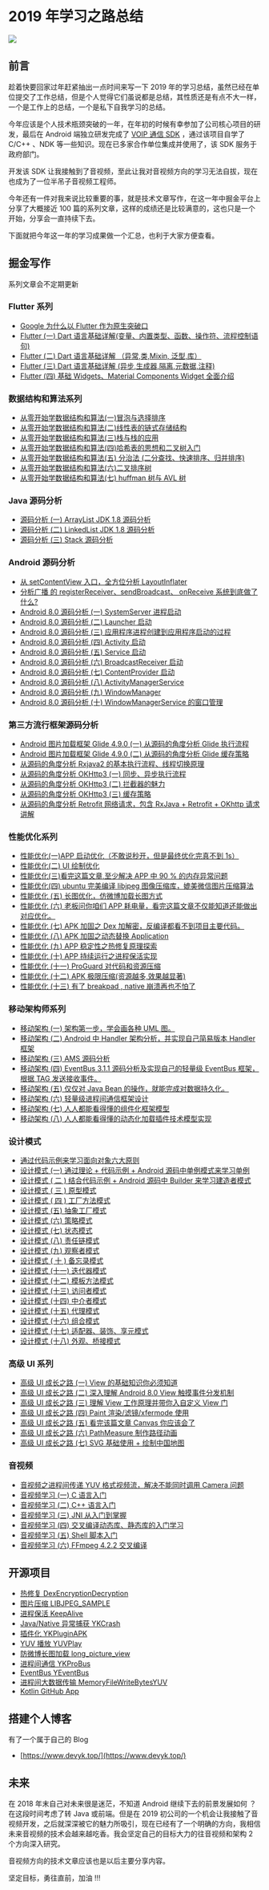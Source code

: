 # 2019 年学习之路总结

![](https://devyk.oss-cn-qingdao.aliyuncs.com/blog/20200120235722.png)

## 前言

趁着快要回家过年赶紧抽出一点时间来写一下 2019 年的学习总结，虽然已经在单位提交了工作总结，但是个人觉得它们虽说都是总结，其性质还是有点不大一样，一个是工作上的总结，一个是私下自我学习的总结。

今年应该是个人技术瓶颈突破的一年，在年初的时候有幸参加了公司核心项目的研发，最后在 Android 端独立研发完成了 [VOIP 通信 SDK](https://github.com/yangkun19921001/T01_AV_SDKDEMO) ，通过该项目自学了 C/C++ 、NDK 等一些知识。现在已多家合作单位集成并使用了，该 SDK 服务于政府部门。

开发该 SDK 让我接触到了音视频，至此让我对音视频方向的学习无法自拔，现在也成为了一位半吊子音视频工程师。

今年还有一件对我来说比较重要的事，就是技术文章写作，在这一年中掘金平台上分享了大概接近 100 篇的系列文章，这样的成绩还是比较满意的，这也只是一个开始，分享会一直持续下去。

下面就把今年这一年的学习成果做一个汇总，也利于大家方便查看。

## 掘金写作

系列文章会不定期更新

### Flutter 系列

* [Google 为什么以 Flutter 作为原生突破口](https://juejin.im/post/5c91f0f25188256b7463868e)
* [Flutter \(一\) Dart 语言基础详解\(变量、内置类型、函数、操作符、流程控制语句\)](https://juejin.im/post/5c91ed15518825573578c31f)
* [Flutter \(二\) Dart 语言基础详解 （异常,类,Mixin, 泛型,库）](https://juejin.im/post/5c939b275188252d863cc797)
* [Flutter \(三\) Dart 语言基础详解 \(异步,生成器,隔离,元数据,注释\)](https://juejin.im/post/5c962b356fb9a0710e47e361)
* [Flutter \(四\) 基础 Widgets、Material Components Widget 全面介绍](https://juejin.im/post/5cbedc816fb9a03202221a37)

### 数据结构和算法系列

* [从零开始学数据结构和算法\(一\)冒泡与选择排序](https://juejin.im/post/5c9442cb5188252da9013153)
* [从零开始学数据结构和算法\(二\)线性表的链式存储结构](https://juejin.im/post/5c9449dd5188252da22508e3)
* [从零开始学数据结构和算法\(三\)栈与栈的应用](https://juejin.im/post/5c9453965188252db02e4be6)
* [从零开始学数据结构和算法\(四\)哈希表的思想和二叉树入门](https://juejin.im/post/5c9456f25188252d971438a9)
* [从零开始学数据结构和算法\(五\) 分治法 \(二分查找、快速排序、归并排序\)](https://juejin.im/post/5c945c245188252d863cc969)
* [从零开始学数据结构和算法\(六\)二叉排序树](https://juejin.im/post/5c9460e25188252d971438c4)
* [从零开始学数据结构和算法\(七\) huffman 树与 AVL 树](https://juejin.im/post/5c9464515188252d7e34df85)

### Java 源码分析

* [源码分析 \(一\) ArrayList JDK 1.8 源码分析](https://juejin.im/post/5c94695c5188252daa18f487)
* [源码分析 \(二\) LinkedList JDK 1.8 源码分析](https://juejin.im/post/5c946b555188252d7941fef2)
* [源码分析 \(三\) Stack 源码分析](https://juejin.im/post/5c946d525188252d5f0fd9ee)

### Android 源码分析

* [从 setContentView 入口，全方位分析 LayoutInflater](https://juejin.im/post/5d6a7f2be51d4561e43a6ce8)
* [分析广播 的 registerReceiver、sendBroadcast、 onReceive 系统到底做了什么?](https://juejin.im/post/5d752aad518825346e5f2b31)
* [Android 8.0 源码分析 \(一\) SystemServer 进程启动](https://juejin.im/post/5db3f95ee51d4529e83947f9)
* [Android 8.0 源码分析 \(二\) Launcher 启动](https://juejin.im/post/5db5565cf265da4d0f14053c)
* [Android 8.0 源码分析 \(三\) 应用程序进程创建到应用程序启动的过程](https://juejin.im/post/5db599bc6fb9a0203b234b08)
* [Android 8.0 源码分析 \(四\) Activity 启动](https://juejin.im/post/5db85da4e51d4529f73e27fb)
* [Android 8.0 源码分析 \(五\) Service 启动](https://juejin.im/post/5dbb0507f265da4cf406f735)
* [Android 8.0 源码分析 \(六\) BroadcastReceiver 启动](https://juejin.im/post/5dbd5144e51d456eec1830af)
* [Android 8.0 源码分析 \(七\) ContentProvider 启动](https://juejin.im/post/5dbe8e6ce51d456f0006634a)
* [Android 8.0 源码分析 \(八\) ActivityManagerService](https://juejin.im/post/5dc4339c5188254e7a15585c)
* [Android 8.0 源码分析 \(九\) WindowManager](https://juejin.im/post/5dc7d729f265da4cf85d7feb)
* [Android 8.0 源码分析 \(十\) WindowManagerService 的窗口管理](https://juejin.im/post/5dcab476f265da4d0a68e3ab)

### 第三方流行框架源码分析

* [Android 图片加载框架 Glide 4.9.0 \(一\) 从源码的角度分析 Glide 执行流程](https://juejin.im/post/5d89e9c051882509662c5620)
* [Android 图片加载框架 Glide 4.9.0 \(二\) 从源码的角度分析 Glide 缓存策略](https://juejin.im/post/5d8c83836fb9a04dec52f19d)
* [从源码的角度分析 Rxjava2 的基本执行流程、线程切换原理](https://juejin.im/post/5d9b489251882560e87e620e)
* [从源码的角度分析 OKHttp3 \(一\) 同步、异步执行流程](https://juejin.im/post/5d9ef57c51882514316fe33a)
* [从源码的角度分析 OKHttp3 \(二\) 拦截器的魅力](https://juejin.im/post/5da306965188252ba420a15d)
* [从源码的角度分析 OKHttp3 \(三\) 缓存策略](https://juejin.im/post/5da5dcd551882544432558f8)
* [从源码的角度分析 Retrofit 网络请求，包含 RxJava + Retrofit + OKhttp 请求讲解](https://juejin.im/post/5da802d051882508866e9463)

### 性能优化系列

* [性能优化\(一\)APP 启动优化（不敢说秒开，但是最终优化完真不到 1s）](https://juejin.im/post/5cc19374e51d456e781f2036)
* [性能优化\(二\) UI 绘制优化](https://juejin.im/post/5cc2dfc7e51d456e845b4260)
* [性能优化\(三\)看完这篇文章,至少解决 APP 中 90 % 的内存异常问题](https://juejin.im/post/5cd82a3ee51d456e781f20ce)
* [性能优化\(四\) ubuntu 完美编译 libjpeg 图像压缩库，媲美微信图片压缩算法](https://juejin.im/post/5ce15d0ce51d45106e5e6dac)
* [性能优化 \(五\) 长图优化，仿微博加载长图方式](https://juejin.im/post/5ce96da06fb9a07ee4633f50)
* [性能优化 \(六\) 老板问你咱们 APP 耗电量，看完这篇文章不仅能知道还能做出对应优化。](https://juejin.im/post/5ce9088f6fb9a07ee4633ef3)
* [性能优化 \(七\) APK 加固之 Dex 加解密，反编译都看不到项目主要代码。](https://juejin.im/post/5cf3ee295188256aa76bb1e1)
* [性能优化 \(八\) APK 加固之动态替换 Application](https://juejin.im/post/5cf69d30f265da1b897abd53)
* [性能优化 \(九\) APP 稳定性之热修复原理探索](https://juejin.im/post/5cfce989f265da1b6c5f6991)
* [性能优化 \(十\) APP 持续运行之进程保活实现](https://juejin.im/post/5cffe4d4f265da1b695d55d4)
* [性能优化 \(十一\) ProGuard 对代码和资源压缩](https://juejin.im/post/5d05dab06fb9a07ea9446e21)
* [性能优化 \(十二\) APK 极限压缩\(资源越多,效果越显著\)](https://juejin.im/post/5d0627f7f265da1bd4247e76)
* [性能优化 \(十三\) 有了 breakpad , native 崩溃再也不怕了](https://juejin.im/post/5d811f82518825446d0d15e1)

### 移动架构师系列

* [移动架构 \(一\) 架构第一步，学会画各种 UML 图。](https://juejin.im/post/5d2e048cf265da1b9163c7c8)
* [移动架构 \(二\) Android 中 Handler 架构分析，并实现自己简易版本 Handler 框架](https://juejin.im/post/5d30b4a8f265da1b855c8f45)
* [移动架构 \(三\) AMS 源码分析](https://juejin.im/post/5d3463b4e51d45109725ff47)
* [移动架构 \(四\) EventBus 3.1.1 源码分析及实现自己的轻量级 EventBus 框架，根据 TAG 发送接收事件。](https://juejin.im/post/5d3c5b965188252c9c52beba)
* [移动架构 \(五\) 仅仅对 Java Bean 的操作，就能完成对数据持久化。](https://juejin.im/post/5d49a6c9518825056564a074)
* [移动架构 \(六\) 轻量级进程间通信框架设计](https://juejin.im/post/5d4fe70d518825168d37a740)
* [移动架构 \(七\) 人人都能看得懂的组件化框架模型](https://juejin.im/post/5d5bcb85f265da03e369839d)
* [移动架构 \(八\) 人人都能看得懂的动态化加载插件技术模型实现](https://juejin.im/post/5d6246d36fb9a06b0f23ed6e)

### 设计模式

* [通过代码示例来学习面向对象六大原则](https://juejin.im/post/5d669bfc6fb9a06b1b19d25e)
* [设计模式 \(一\) 通过理论 + 代码示例 + Android 源码中单例模式来学习单例](https://juejin.im/post/5d6a8121e51d4561e6237193)
* [设计模式 \( 二 \) 结合代码示例 + Android 源码中 Builder 来学习建造者模式](https://juejin.im/post/5d6bcd0ee51d4561d41d2e36)
* [设计模式 \( 三 \) 原型模式](https://juejin.im/post/5d6e7eaa5188250d9432b463)
* [设计模式 \( 四 \) 工厂方法模式](https://juejin.im/post/5d7125d5f265da03d7283ce9)
* [设计模式 \(五\) 抽象工厂模式](https://juejin.im/post/5d71278ef265da03d063c265)
* [设计模式 \(六\) 策略模式](https://juejin.im/post/5d7273abf265da03b31bf1ec)
* [设计模式 \(七\) 状态模式](https://juejin.im/post/5d738f40e51d4561c41fb8a6)
* [设计模式 \(八\) 责任链模式](https://juejin.im/post/5d749589f265da03d871e36e)
* [设计模式 \(九\) 观察者模式](https://juejin.im/post/5d7501f36fb9a06ac93cf457)
* [设计模式 \( 十 \) 备忘录模式](https://juejin.im/post/5d77ab1de51d4561c83e7cd9)
* [设计模式 \(十一\) 迭代器模式](https://juejin.im/post/5d791e176fb9a06ae61ae3cc)
* [设计模式 \(十二\) 模板方法模式](https://juejin.im/post/5d7a759fe51d4561c02a25db)
* [设计模式 \(十三\) 访问者模式](https://juejin.im/post/5d7b24b1e51d4561d41d2e96)
* [设计模式 \(十四\) 中介者模式](https://juejin.im/post/5d7b63b3e51d4561ea1a94ed)
* [设计模式 \(十五\) 代理模式](https://juejin.im/post/5d7c6bc7f265da03f3338254)
* [设计模式 \(十六\) 组合模式](https://juejin.im/post/5d7cbda7f265da03d2116f64)
* [设计模式 \(十七\) 适配器、装饰、享元模式](https://juejin.im/post/5d7dfff751882539aa5ad79c)
* [设计模式 \(十八\) 外观、桥接模式](https://juejin.im/post/5d7e01f4f265da03b5747aac)

### 高级 UI 系列

* [高级 UI 成长之路 \(一\) View 的基础知识你必须知道](https://juejin.im/post/5dcff9d3f265da0bd20af0da)
* [高级 UI 成长之路 \(二\) 深入理解 Android 8.0 View 触摸事件分发机制](https://juejin.im/post/5dd7a4796fb9a07a8f412d17)
* [高级 UI 成长之路 \(三\) 理解 View 工作原理并带你入自定义 View 门](https://juejin.im/post/5ddff234518825793218d2e4)
* [高级 UI 成长之路 \(四\) Paint 渲染/滤镜/xfermode 使用](https://juejin.im/post/5de36c43f265da05de5881e8)
* [高级 UI 成长之路 \(五\) 看完该篇文章 Canvas 你应该会了](https://juejin.im/post/5de514fcf265da060115e02d)
* [高级 UI 成长之路 \(六\) PathMeasure 制作路径动画](https://juejin.im/post/5de789dce51d4557e76a4a39)
* [高级 UI 成长之路 \(七\) SVG 基础使用 + 绘制中国地图](https://juejin.im/post/5deb6d41e51d4558052f16ac)

### 音视频

* [音视频之进程间传递 YUV 格式视频流，解决不能同时调用 Camera 问题](https://juejin.im/post/5cf345ddf265da1b8c19731a)
* [音视频学习 \(一\) C 语言入门](https://juejin.im/post/5df8c917f265da339772a5d1)
* [音视频学习 \(二\) C++ 语言入门](https://juejin.im/post/5e1347775188253a6c3966fd)
* [音视频学习 \(三\) JNI 从入门到掌握](https://juejin.im/post/5e1606e0f265da5d2d0ffbdb)
* [音视频学习 \(四\) 交叉编译动态库、静态库的入门学习](https://juejin.im/post/5e1ad6806fb9a02ff076e103)
* [音视频学习 \(五\) Shell 脚本入门](https://juejin.im/post/5e1c0a4ce51d451c8771c487)
* [音视频学习 \(六\) FFmpeg 4.2.2 交叉编译](https://juejin.im/post/5e1eace16fb9a02fec66474e)

## 开源项目

* [热修复 DexEncryptionDecryption](https://github.com/yangkun19921001/DexEncryptionDecryption)
* [图片压缩 LIBJPEG\_SAMPLE](https://github.com/yangkun19921001/LIBJPEG_SAMPLE)
* [进程保活 KeepAlive](https://github.com/yangkun19921001/KeepAlive)
* [Java/Native 异常捕获 YKCrash](https://github.com/yangkun19921001/YKCrash)
* [插件化 YKPluginAPK](https://github.com/yangkun19921001/YKPluginAPK)
* [YUV 播放 YUVPlay](https://github.com/yangkun19921001/YUVPlay)
* [防微博长图加载 long\_picture\_view](https://github.com/yangkun19921001/long_picture_view)
* [进程间通信 YKProBus](https://github.com/yangkun19921001/YKProBus)
* [EventBus YEventBus](https://github.com/yangkun19921001/YEventBus)
* [进程间大数据传输 MemoryFileWriteBytesYUV](https://github.com/yangkun19921001/MemoryFileWriteBytesYUV)
* [ Kotlin GitHub App](https://juejin.im/post/5dc294d5f265da4d4434afc9)

## 搭建个人博客

有了一个属于自己的 Blog

* [https://www.devyk.top/](https://www.devyk.top/)

## 未来

在 2018 年末自己对未来很是迷茫，不知道 Android 继续下去的前景发展如何 ？在这段时间考虑了转 Java 或前端。但是在 2019 初公司的一个机会让我接触了音视频开发，之后就深深被它的魅力所吸引，现在已经有了一个明确的方向，我相信未来音视频的技术会越来越吃香。我会坚定自己的目标大力的往音视频和架构 2 个方向深入研究。

音视频方向的技术文章应该也是以后主要分享内容。

坚定目标，勇往直前，加油 !!!

